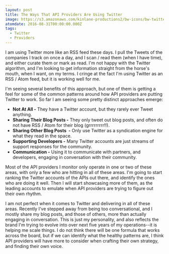 ```yaml
---
layout: post
title: The Ways That API Providers Are Using Twitter
image: https://s3.amazonaws.com/kinlane-productions2/bw-icons/bw-twitter-icon.png
atomdate: 2016-08-31T00:00:00.000Z
tags:
  - Twitter
  - Providers
---
```

I am using Twitter more like an RSS feed these days. I pull the Tweets of the companies I track on once a day, and I scan / read them (when I have time), and either curate them or mark as read. I'm not happy with the Twitter algorithm, and I'm looking to get information straight from the horse's mouth, when I want, on my terms. I cringe at the fact I'm using Twitter as an RSS / Atom feed, but it is working well for me.

I'm seeing several benefits of this approach, but one of them is getting a feel for some of the common patterns around how API providers are putting Twitter to work. So far I am seeing some pretty distinct approaches emerge:

*   **Not At All -** They have a Twitter account, but they rarely ever Tweet anything.
*   **Sharing Their Blog Posts -** They only tweet out blog posts, and often do not have RSS / Atom for their blog (grrrrrrrrr!!).
*   **Sharing Other Blog Posts  -** Only use Twitter as a syndication engine for what they read in the space.
*   **Supporting Developers -** Many Twitter accounts are just streams of support responses for the community.
*   **Communication -** Using it to communicate with partners, and developers, engaging in conversation with their community.

Most of the API providers I monitor only operate in one or two of these areas, with only a few who are hitting in all of these areas. I'm going to start ranking the Twitter accounts of the APIs out there, and identify the ones who are doing it well. Then I will start showcasing more of them, as the leading accounts to emulate when API providers are trying to figure out their own rhythm.

I am not perfect when it comes to Twitter and delivering in all of these areas. Recently I've stepped away from being too conversational, and I mostly share my blog posts, and those of others, more than actually engaging in conversation. This is just my personality, and also reflects the brand I'm trying to evolve into over next five years of my operations--it is helping me scale things. I do not think there will be one formula that works across the board, but if we can identify what the healthy patterns are, I think API providers will have more to consider when crafting their own strategy, and finding their own voice.